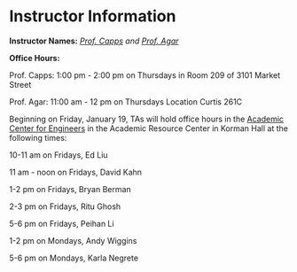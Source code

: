 # Instructor Information

**Instructor Names:** _[Prof. Capps](mailto:sc3623@drexel.edu?subject=ENGR131) and [Prof. Agar](mailto:jca92@drexel.edu?subject=ENGR131)_

**Office Hours:**

Prof. Capps: 1:00 pm - 2:00 pm on Thursdays in Room 209 of 3101 Market Street

Prof. Agar: 11:00 am - 12 pm on Thursdays Location Curtis 261C

Beginning on Friday, January 19, TAs will hold office hours in the [Academic Center for Engineers](https://drexel.edu/engineering/resources/for-students/student-advising-support/current-students/academic-center-for-engineers/) in the Academic Resource Center in Korman Hall at the following times:  

10-11 am on Fridays, Ed Liu

11 am - noon on Fridays, David Kahn

1-2 pm on Fridays, Bryan Berman

2-3 pm on Fridays, Ritu Ghosh

5-6 pm on Fridays, Peihan Li


1-2 pm on Mondays, Andy Wiggins

5-6 pm on Mondays, Karla Negrete